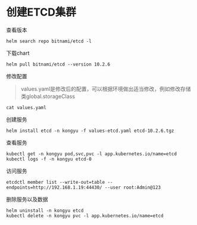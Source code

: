 # 创建ETCD集群

查看版本

```
helm search repo bitnami/etcd -l
```

下载chart

```
helm pull bitnami/etcd --version 10.2.6
```

修改配置

> values.yaml是修改后的配置，可以根据环境做出适当修改，例如修改存储类global.storageClass

```
cat values.yaml
```

创建服务

```
helm install etcd -n kongyu -f values-etcd.yaml etcd-10.2.6.tgz
```

查看服务

```
kubectl get -n kongyu pod,svc,pvc -l app.kubernetes.io/name=etcd
kubectl logs -f -n kongyu etcd-0
```

访问服务

```
etcdctl member list --write-out=table --endpoints=http://192.168.1.19:44430/ --user root:Admin@123
```

删除服务以及数据

```
helm uninstall -n kongyu etcd
kubectl delete -n kongyu pvc -l app.kubernetes.io/name=etcd
```

